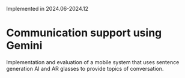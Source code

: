 Implemented in 2024.06-2024.12
# Communication support using Gemini
Implementation and evaluation of a mobile system that uses sentence generation AI and AR glasses to provide topics of conversation.
